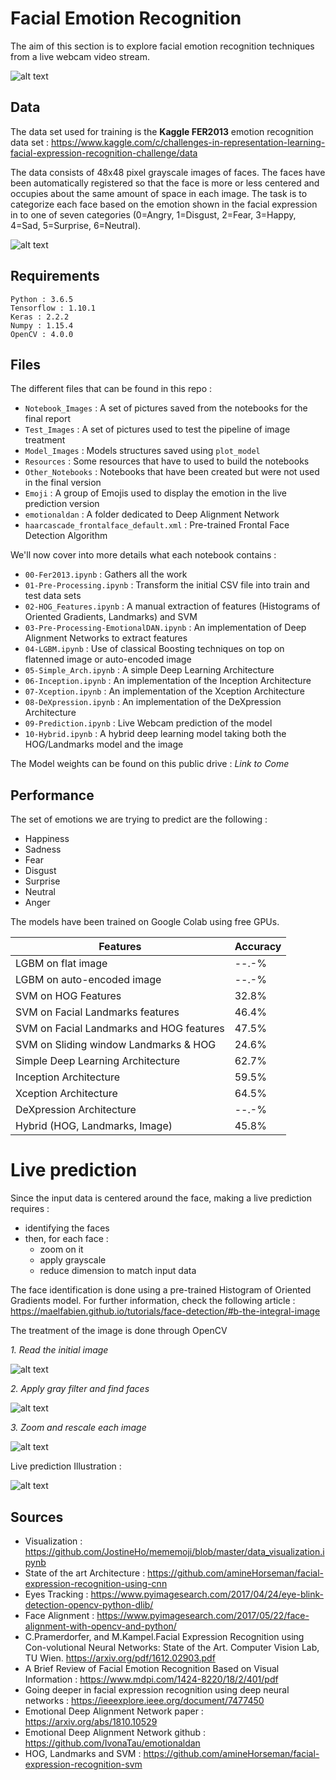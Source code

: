 # Facial Emotion Recognition

The aim of this section is to explore facial emotion recognition techniques from a live webcam video stream.

![alt text](Images/Read_Images/header.png)

## Data

The data set used for training is the **Kaggle FER2013** emotion recognition data set : https://www.kaggle.com/c/challenges-in-representation-learning-facial-expression-recognition-challenge/data

The data consists of 48x48 pixel grayscale images of faces. The faces have been automatically registered so that the face is more or less centered and occupies about the same amount of space in each image. The task is to categorize each face based on the emotion shown in the facial expression in to one of seven categories (0=Angry, 1=Disgust, 2=Fear, 3=Happy, 4=Sad, 5=Surprise, 6=Neutral).

![alt text](Images/Read_Images/bar_plot.png)

## Requirements

```
Python : 3.6.5
Tensorflow : 1.10.1
Keras : 2.2.2
Numpy : 1.15.4
OpenCV : 4.0.0
```


## Files

The different files that can be found in this repo :
- `Notebook_Images` : A set of pictures saved from the notebooks for the final report
- `Test_Images` : A set of pictures used to test the pipeline of image treatment
- `Model_Images` : Models structures saved using `plot_model`
- `Resources` : Some resources that have to used to build the notebooks
- `Other_Notebooks` : Notebooks that have been created but were not used in the final version
- `Emoji` : A group of Emojis used to display the emotion in the live prediction version
- `emotionaldan` : A folder dedicated to Deep Alignment Network 
- `haarcascade_frontalface_default.xml` : Pre-trained Frontal Face Detection Algorithm

We'll now cover into more details what each notebook contains :
- `00-Fer2013.ipynb` : Gathers all the work
- `01-Pre-Processing.ipynb` : Transform the initial CSV file into train and test data sets
- `02-HOG_Features.ipynb` : A manual extraction of features (Histograms of Oriented Gradients, Landmarks) and SVM
- `03-Pre-Processing-EmotionalDAN.ipynb` : An implementation of Deep Alignment Networks to extract features
- `04-LGBM.ipynb` : Use of classical Boosting techniques on top on flatenned image or auto-encoded image
- `05-Simple_Arch.ipynb` : A simple Deep Learning Architecture
- `06-Inception.ipynb` : An implementation of the Inception Architecture
- `07-Xception.ipynb` : An implementation of the Xception Architecture
- `08-DeXpression.ipynb` : An implementation of the DeXpression Architecture
- `09-Prediction.ipynb` : Live Webcam prediction of the model
- `10-Hybrid.ipynb` : A hybrid deep learning model taking both the HOG/Landmarks model and the image

The Model weights can be found on this public drive :
*Link to Come*

## Performance

The set of emotions we are trying to predict are the following :
- Happiness
- Sadness
- Fear
- Disgust
- Surprise
- Neutral
- Anger

The models have been trained on Google Colab using free GPUs.

|       Features                          |   Accuracy    |
|-----------------------------------------|---------------|
| LGBM on flat image                      |     --.-%     |
| LGBM on auto-encoded image              |     --.-%     |
| SVM on HOG Features                     |     32.8%     |
| SVM on Facial Landmarks features        |     46.4%     |
| SVM on Facial Landmarks and HOG features|     47.5%     |
| SVM on Sliding window Landmarks & HOG   |     24.6%     |
| Simple Deep Learning Architecture       |     62.7%     |
| Inception Architecture                  |     59.5%     |
| Xception Architecture                   |     64.5%     |
| DeXpression Architecture                |     --.-%     |
| Hybrid (HOG, Landmarks, Image)          |     45.8%     |

# Live prediction

Since the input data is centered around the face, making a live prediction requires :
- identifying the faces
- then, for each face :
  - zoom on it
  - apply grayscale
  - reduce dimension to match input data

The face identification is done using a pre-trained Histogram of Oriented Gradients model. For further information, check the following article :
https://maelfabien.github.io/tutorials/face-detection/#b-the-integral-image

The treatment of the image is done through OpenCV

*1. Read the initial image*

![alt text](Images/Read_Images/face_1.png)

*2. Apply gray filter and find faces*

![alt text](Images/Read_Images/face_2.png)

*3. Zoom and rescale each image*

![alt text](Images/Read_Images/face_5.png)

Live prediction Illustration :

![alt text](Images/Read_Images/Mon-film-7_1.gif)

## Sources
- Visualization : https://github.com/JostineHo/mememoji/blob/master/data_visualization.ipynb
- State of the art Architecture : https://github.com/amineHorseman/facial-expression-recognition-using-cnn
- Eyes Tracking : https://www.pyimagesearch.com/2017/04/24/eye-blink-detection-opencv-python-dlib/
- Face Alignment : https://www.pyimagesearch.com/2017/05/22/face-alignment-with-opencv-and-python/
- C.Pramerdorfer,  and  M.Kampel.Facial  Expression  Recognition  using  Con-volutional  Neural  Networks:  State  of  the  Art.  Computer  Vision  Lab,  TU  Wien. https://arxiv.org/pdf/1612.02903.pdf
- A Brief Review of Facial Emotion Recognition Based
on Visual Information : https://www.mdpi.com/1424-8220/18/2/401/pdf
- Going deeper in facial expression recognition using deep neural networks : https://ieeexplore.ieee.org/document/7477450
- Emotional Deep Alignment Network paper : https://arxiv.org/abs/1810.10529
- Emotional Deep Alignment Network github : https://github.com/IvonaTau/emotionaldan
- HOG, Landmarks and SVM : https://github.com/amineHorseman/facial-expression-recognition-svm
